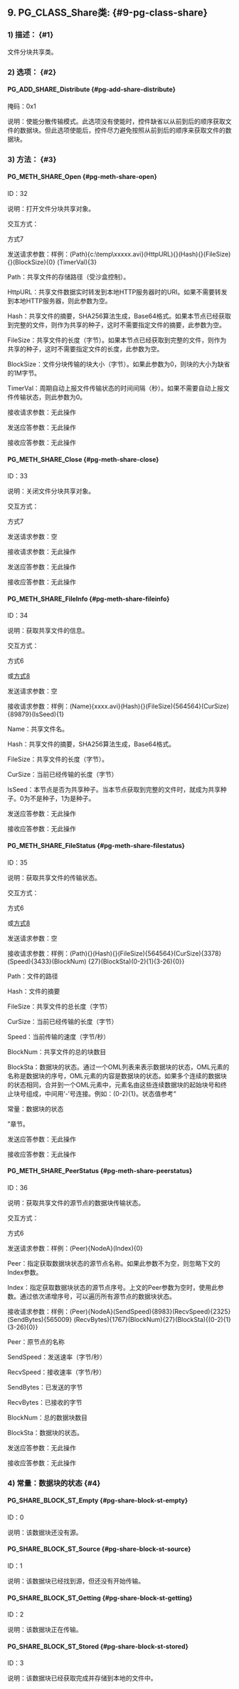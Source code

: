 ## 9\. PG_CLASS_Share类: {#9-pg-class-share}

### 1) 描述： {#1}

文件分块共享类。

### 2) 选项： {#2}

#### PG_ADD_SHARE_Distribute {#pg-add-share-distribute}

掩码：0x1

说明：使能分散传输模式。此选项没有使能时，控件缺省以从前到后的顺序获取文件的数据块。但此选项使能后，控件尽力避免按照从前到后的顺序来获取文件的数据块。

### 3) 方法： {#3}

#### PG_METH_SHARE_Open {#pg-meth-share-open}

ID：32

说明：打开文件分块共享对象。

交互方式：

方式7

发送请求参数：样例：(Path){c:\temp\xxxxx.avi}(HttpURL){}(Hash){}(FileSize){}(BlockSize){0} (TimerVal){3}

Path：共享文件的存储路径（受沙盒控制）。

HttpURL：共享文件数据实时转发到本地HTTP服务器时的URI。如果不需要转发到本地HTTP服务器，则此参数为空。

Hash：共享文件的摘要，SHA256算法生成，Base64格式。如果本节点已经获取到完整的文件，则作为共享的种子，这时不需要指定文件的摘要，此参数为空。

FileSize：共享文件的长度（字节）。如果本节点已经获取到完整的文件，则作为共享的种子，这时不需要指定文件的长度，此参数为空。

BlockSize：文件分块传输的块大小（字节）。如果此参数为0，则块的大小为缺省的1M字节。

TimerVal：周期自动上报文件传输状态的时间间隔（秒）。如果不需要自动上报文件传输状态，则此参数为0。

接收请求参数：无此操作

发送应答参数：无此操作

接收应答参数：无此操作

#### PG_METH_SHARE_Close {#pg-meth-share-close}

ID：33

说明：关闭文件分块共享对象。

交互方式：

方式7

发送请求参数：空

接收请求参数：无此操作

发送应答参数：无此操作

接收应答参数：无此操作

#### PG_METH_SHARE_FileInfo {#pg-meth-share-fileinfo}

ID：34

说明：获取共享文件的信息。

交互方式：

方式6

或[方式8](..\jie_shao\4_kong_jian_yu_ying_yong_cheng_xu_de_jiao_hu_fang_.md#9-8)

发送请求参数：空

接收请求参数：样例：(Name){xxxx.avi}(Hash){}(FileSize){564564}(CurSize){89879}(IsSeed){1}

Name：共享文件名。

Hash：共享文件的摘要，SHA256算法生成，Base64格式。

FileSize：共享文件的长度（字节）。

CurSize：当前已经传输的长度（字节）

IsSeed：本节点是否为共享种子。当本节点获取到完整的文件时，就成为共享种子。0为不是种子，1为是种子。

发送应答参数：无此操作

接收应答参数：无此操作

#### PG_METH_SHARE_FileStatus {#pg-meth-share-filestatus}

ID：35

说明：获取共享文件的传输状态。

交互方式：

方式6

或[方式8](..\jie_shao\4_kong_jian_yu_ying_yong_cheng_xu_de_jiao_hu_fang_.md#9-8)

发送请求参数：空

接收请求参数：样例：(Path){}(Hash){}(FileSize){564564}(CurSize){3378}(Speed){3433}(BlockNum) {27}(BlockSta)(0-2){1}(3-26){0}}

Path：文件的路径

Hash：文件的摘要

FileSize：共享文件的总长度（字节）

CurSize：当前已经传输的长度（字节）

Speed：当前传输的速度（字节/秒）

BlockNum：共享文件的总的块数目

BlockSta：数据块的状态。通过一个OML列表来表示数据块的状态，OML元素的名称是数据块的序号，OML元素的内容是数据块的状态。如果多个连续的数据块的状态相同，合并到一个OML元素中，元素名由这些连续数据块的起始块号和终止块号组成，中间用‘-’号连接。例如：(0-2){1}。状态值参考“

常量：数据块的状态

”章节。

发送应答参数：无此操作

接收应答参数：无此操作

#### PG_METH_SHARE_PeerStatus {#pg-meth-share-peerstatus}

ID：36

说明：获取共享文件的源节点的数据块传输状态。

交互方式：

方式6

发送请求参数：样例：(Peer){NodeA}(Index){0}

Peer：指定获取数据块状态的源节点名称。如果此参数不为空，则忽略下文的Index参数。

Index：指定获取数据块状态的源节点序号。上文的Peer参数为空时，使用此参数。通过依次递增序号，可以遍历所有源节点的数据块状态。

接收请求参数：样例：(Peer){NodeA}(SendSpeed){8983}(RecvSpeed){2325}(SendBytes){565009} (RecvBytes){1767}(BlockNum){27}(BlockSta){(0-2){1}(3-26){0}}

Peer：原节点的名称

SendSpeed：发送速率（字节/秒）

RecvSpeed：接收速率（字节/秒）

SendBytes：已发送的字节

RecvBytes：已接收的字节

BlockNum：总的数据块数目

BlockSta：数据块的状态。

发送应答参数：无此操作

接收应答参数：无此操作

### 4) 常量：数据块的状态 {#4}

#### PG_SHARE_BLOCK_ST_Empty {#pg-share-block-st-empty}

ID：0

说明：该数据块还没有源。

#### PG_SHARE_BLOCK_ST_Source {#pg-share-block-st-source}

ID：1

说明：该数据块已经找到源，但还没有开始传输。

#### PG_SHARE_BLOCK_ST_Getting {#pg-share-block-st-getting}

ID：2

说明：该数据块正在传输。

#### PG_SHARE_BLOCK_ST_Stored {#pg-share-block-st-stored}

ID：3

说明：该数据块已经获取完成并存储到本地的文件中。